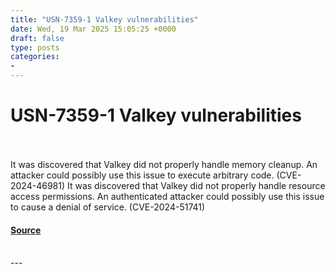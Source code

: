 ```yaml
---
title: "USN-7359-1 Valkey vulnerabilities"
date: Wed, 19 Mar 2025 15:05:25 +0000
draft: false
type: posts
categories: 
- 
---
```

# USN-7359-1 Valkey vulnerabilities

<br/>

<br/>
It was discovered that Valkey did not properly handle memory cleanup. An attacker could possibly use this issue to execute arbitrary code. (CVE-2024-46981) It was discovered that Valkey did not properly handle resource access permissions. An authenticated attacker could possibly use this issue to cause a denial of service. (CVE-2024-51741)

#### [Source](https://ubuntu.com/security/notices/USN-7359-1)

<br/>
---
